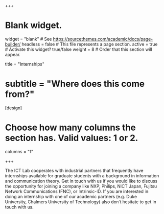 +++
# Blank widget.
widget = "blank"  # See https://sourcethemes.com/academic/docs/page-builder/
headless = false  # This file represents a page section.
active = true  # Activate this widget? true/false
weight = 8  # Order that this section will appear.

title = "Internships"
# subtitle = "Where does this come from?"

[design]
  # Choose how many columns the section has. Valid values: 1 or 2.
  columns = "1"

+++

The ICT Lab cooperates with industrial partners that frequently have internships available for graduate students with a background in information and communication theory. Get in touch with us if you would like to discuss the opportunity for joining a company like NXP, Philips, NICT Japan, Fujitsu Network Communications (FNC), or Intrinsic-ID. If you are interested in doing an internship with one of our academic partners (e.g. Duke University, Chalmers University of Technology) also don’t hesitate to get in touch with us.
